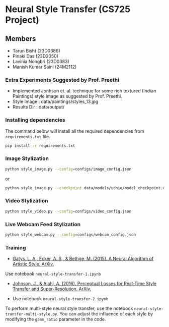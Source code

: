 # Neural Style Transfer (CS725 Project)

## Members

- Tarun Bisht (23D0386)
- Pinaki Das (23D2050)
- Lavinia Nongbri (23D0383)
- Manish Kumar Saini (24M2112)

### Extra Experiments Suggested by Prof. Preethi
- Implemented Jonhson et. al. technique for some rich textured (Indian Paintings) style image as suggested by Prof. Preethi.
- Style Image : data/paintings/styles_13.jpg
- Results Dir : data/output/
  
### Installing dependencies

The command below will install all the required dependencies from `requirements.txt` file.

```bash
pip install -r requirements.txt
```

### Image Stylization

```bash
python style_image.py --config=configs/image_config.json
```

or

```bash
python style_image.py --checkpoint data/models/udnie/model_checkpoint.ckpt --image data/images/content.jpg --image_size 1366 768 --output output/styled.jpg
```

### Video Stylization

```bash
python style_video.py --config=configs/video_config.json
```

### Live Webcam Feed Stylization

```bash
python style_webcam.py --config=configs/webcam_config.json
```

### Training

- [Gatys, L. A., Ecker, A. S., & Bethge, M. (2015). A Neural Algorithm of Artistic Style. ArXiv.](https://arxiv.org/abs/1508.06576)

Use notebook `neural-style-transfer-1.ipynb`

- [Johnson, J., & Alahi, A. (2016). Perceptual Losses for Real-Time Style Transfer and Super-Resolution. ArXiv.](https://arxiv.org/abs/1603.08155)


- Use notebook `neural-style-transfer-2.ipynb`

To perform multi-style neural style transfer, use the notebook `neural-style-transfer-multi-style.py`. 
You can adjust the influence of each style by modifying the `gamm_ratio` parameter in the code.

